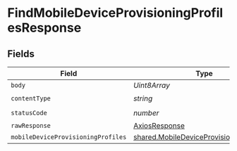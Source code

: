 # FindMobileDeviceProvisioningProfilesResponse


## Fields

| Field                                                                                                | Type                                                                                                 | Required                                                                                             | Description                                                                                          |
| ---------------------------------------------------------------------------------------------------- | ---------------------------------------------------------------------------------------------------- | ---------------------------------------------------------------------------------------------------- | ---------------------------------------------------------------------------------------------------- |
| `body`                                                                                               | *Uint8Array*                                                                                         | :heavy_minus_sign:                                                                                   | N/A                                                                                                  |
| `contentType`                                                                                        | *string*                                                                                             | :heavy_check_mark:                                                                                   | N/A                                                                                                  |
| `statusCode`                                                                                         | *number*                                                                                             | :heavy_check_mark:                                                                                   | N/A                                                                                                  |
| `rawResponse`                                                                                        | [AxiosResponse](https://axios-http.com/docs/res_schema)                                              | :heavy_minus_sign:                                                                                   | N/A                                                                                                  |
| `mobileDeviceProvisioningProfiles`                                                                   | [shared.MobileDeviceProvisioningProfiles](../../models/shared/mobiledeviceprovisioningprofiles.md)[] | :heavy_minus_sign:                                                                                   | OK                                                                                                   |